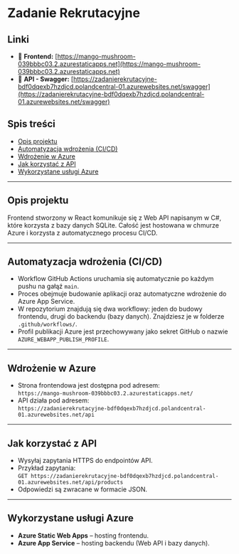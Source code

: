 # Zadanie Rekrutacyjne

## Linki

- 🔗 **Frontend:** [https://mango-mushroom-039bbbc03.2.azurestaticapps.net](https://mango-mushroom-039bbbc03.2.azurestaticapps.net)
- 🔗 **API - Swagger:** [https://zadanierekrutacyjne-bdf0dqexb7hzdjcd.polandcentral-01.azurewebsites.net/swagger](https://zadanierekrutacyjne-bdf0dqexb7hzdjcd.polandcentral-01.azurewebsites.net/swagger)

## Spis treści

- [Opis projektu](#opis-projektu)  
- [Automatyzacja wdrożenia (CI/CD)](#automatyzacja-wdrożenia-cicd)  
- [Wdrożenie w Azure](#wdrożenie-w-azure)  
- [Jak korzystać z API](#jak-korzystać-z-api)  
- [Wykorzystane usługi Azure](#wykorzystane-usługi-azure)  

---

## Opis projektu

Frontend stworzony w React komunikuje się z Web API napisanym w C#, które korzysta z bazy danych SQLite. Całość jest hostowana w chmurze Azure i korzysta z automatycznego procesu CI/CD.

---

## Automatyzacja wdrożenia (CI/CD)

- Workflow GitHub Actions uruchamia się automatycznie po każdym pushu na gałąź `main`.
- Proces obejmuje budowanie aplikacji oraz automatyczne wdrożenie do Azure App Service.
- W repozytorium znajdują się dwa workflowy: jeden do budowy frontendu, drugi do backendu (bazy danych). Znajdziesz je w folderze `.github/workflows/`.
- Profil publikacji Azure jest przechowywany jako sekret GitHub o nazwie `AZURE_WEBAPP_PUBLISH_PROFILE`.

---

## Wdrożenie w Azure

- Strona frontendowa jest dostępna pod adresem:  
  `https://mango-mushroom-039bbbc03.2.azurestaticapps.net/`
- API działa pod adresem:  
  `https://zadanierekrutacyjne-bdf0dqexb7hzdjcd.polandcentral-01.azurewebsites.net/api`

---

## Jak korzystać z API

- Wysyłaj zapytania HTTPS do endpointów API.
- Przykład zapytania:  
  `GET https://zadanierekrutacyjne-bdf0dqexb7hzdjcd.polandcentral-01.azurewebsites.net/api/products`
- Odpowiedzi są zwracane w formacie JSON.

---

## Wykorzystane usługi Azure

- **Azure Static Web Apps** – hosting frontendu.
- **Azure App Service** – hosting backendu (Web API i bazy danych).